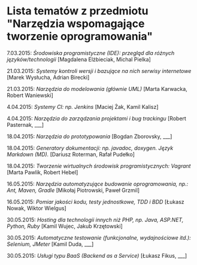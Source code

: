 # Lista tematów z przedmiotu "Narzędzia wspomagające tworzenie oprogramowania"

7.03.2015: *Środowiska programistyczne (IDE): przegląd dla różnych języków/technologii* [Magdalena Elżbieciak, Michal Pielka]

21.03.2015: *Systemy kontroli wersji i bazujące na nich serwisy internetowe* [Marek Wysłucha, Adrian Birecki]

21.03.2015: *Narzędzia do modelowania (głównie UML)* [Marta Karwacka, Robert Waniewski]

4.04.2015: *Systemy CI: np. Jenkins* [Maciej Żak, Kamil Kalisz]

4.04.2015: *Narzędzia do zarządzania projektami i bug trackingu* [Robert Pasternak, ___]

18.04.2015: *Narzędzia do prototypowania* [Bogdan Zborovsky, ___]

18.04.2015: *Generatory dokumentacji: np. javadoc, doxygen. Język Markdown (MD).* [Dariusz Roterman, Rafał Pudełko]

18.04.2015: *Tworzenie wirtualnych środowisk programistycznych: Vagrant* [Marta Pawlik, Robert Hebel]

16.05.2015: *Narzędzia automatyzujące budowanie oprogramowania, np.: Ant, Maven, Gradle* [Mikołaj Piotrowski, Paweł Grzmil]

16.05.2015: *Pomiar jakości kodu, testy jednostkowe, TDD i BDD* [Łukasz Nowak, Wiktor Wielgus]

30.05.2015: *Hosting dla technologii innych niż PHP, np. Java, ASP.NET, Python, Ruby* [Kamil Wujec, Jakub Krzętowski]

30.05.2015: *Automatyczne testowanie (funkcjonalne, wydajnościowe itd.): Selenium, JMeter* [Kamil Duda, ___]

30.05.2015: *Usługi typu BaaS (Backend as a Service)* [Łukasz Fikus, ___]



